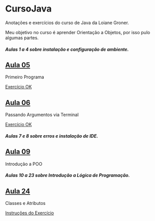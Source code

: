 # CursoJava
Anotações e exercícios do curso de Java da Loiane Groner.

Meu objetivo no curso é aprender Orientação a Objetos, por isso pulo algumas partes.

##### Aulas 1 a 4 sobre instalação e configuração de ambiente.

## [Aula 05](Anotações/Aula05.java)
Primeiro Programa

[Exercício OK](Exercícios/Aula05/OlaMundo.java)

## [Aula 06](Anotações/Aula06.java)
Passando Argumentos via Terminal

[Exercício OK](Exercícios/Aula06/Argumentos2.java)

##### Aulas 7 e 8 sobre erros e instalação de IDE.

## [Aula 09](Anotações/Aula09.md)
Introdução a POO

##### Aulas 10 a 23 sobre Introdução a Lógica de Programação.

## [Aula 24](Anotações/Aula24.java)
Classes e Atributos

[Instruções do Exercício](http://www.slideshare.net/loianeg/curso-java-basico-exercicios-aula-24)